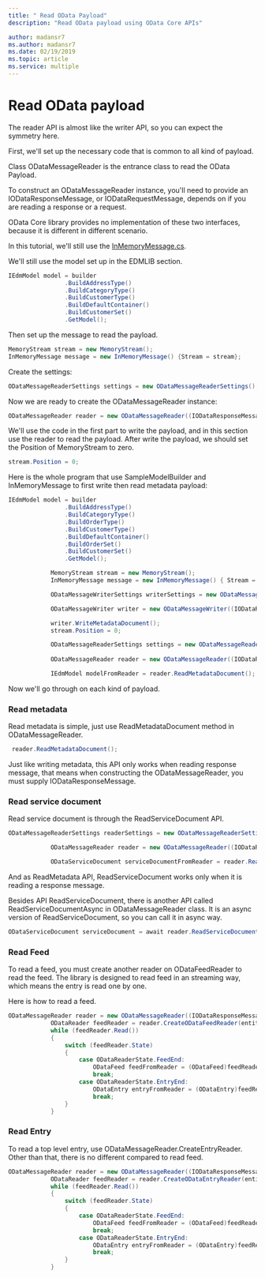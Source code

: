 ```yaml
---
title: " Read OData Payload"
description: "Read OData payload using OData Core APIs"

author: madansr7
ms.author: madansr7
ms.date: 02/19/2019
ms.topic: article
ms.service: multiple
---
```

# Read OData payload

The reader API is almost like the writer API, so you can expect the symmetry here.

First, we'll set up the necessary code that is common to all kind of payload.

Class ODataMessageReader is the entrance class to read the OData Payload.

To construct an ODataMessageReader instance, you'll need to provide an IODataResponseMessage, or IODataRequestMessage, depends on if you are reading a response or a request. 

OData Core library provides no implementation of these two interfaces, because it is different in different scenario.

In this tutorial, we'll still use the [InMemoryMessage.cs](https://github.com/OData/odata.net/blob/master/test/FunctionalTests/Microsoft.OData.Core.Tests/InMemoryMessage.cs).

We'll still use the model set up in the EDMLIB section.

```c#
IEdmModel model = builder
                .BuildAddressType()
                .BuildCategoryType()
                .BuildCustomerType()
                .BuildDefaultContainer()
                .BuildCustomerSet()
                .GetModel();
```

Then set up the message to read the payload.

```c#
MemoryStream stream = new MemoryStream();
InMemoryMessage message = new InMemoryMessage() {Stream = stream};
```

Create the settings:

```c#
ODataMessageReaderSettings settings = new ODataMessageReaderSettings();
```

Now we are ready to create the ODataMessageReader instance:

```c#
ODataMessageReader reader = new ODataMessageReader((IODataResponseMessage) message, settings);
```

We'll use the code in the first part to write the payload, and in this section use the reader to read the payload. After write the payload, we should set the Position of MemoryStream to zero.

```c#
stream.Position = 0;
```

Here is the whole program that use SampleModelBuilder and InMemoryMessage to first write then read metadata payload:

```c#
IEdmModel model = builder
                .BuildAddressType()
                .BuildCategoryType()
                .BuildOrderType()
                .BuildCustomerType()
                .BuildDefaultContainer()
                .BuildOrderSet()
                .BuildCustomerSet()
                .GetModel();

            MemoryStream stream = new MemoryStream();
            InMemoryMessage message = new InMemoryMessage() { Stream = stream };

            ODataMessageWriterSettings writerSettings = new ODataMessageWriterSettings();

            ODataMessageWriter writer = new ODataMessageWriter((IODataResponseMessage)message, writerSettings, model);

            writer.WriteMetadataDocument();
            stream.Position = 0;

            ODataMessageReaderSettings settings = new ODataMessageReaderSettings();
            
            ODataMessageReader reader = new ODataMessageReader((IODataResponseMessage)message, settings);

            IEdmModel modelFromReader = reader.ReadMetadataDocument();
```

Now we'll go through on each kind of payload.

### Read metadata
Read metadata is simple, just use ReadMetadataDocument method in ODataMessageReader.


```c#
 reader.ReadMetadataDocument();
```

Just like writing metadata, this API only works when reading response message, that means when constructing the ODataMessageReader, you must supply IODataResponseMessage.

### Read service document
Read service document is through the ReadServiceDocument API.



```c#
ODataMessageReaderSettings readerSettings = new ODataMessageReaderSettings();

            ODataMessageReader reader = new ODataMessageReader((IODataResponseMessage)message, readerSettings, model);

            ODataServiceDocument serviceDocumentFromReader = reader.ReadServiceDocument();
```

And as ReadMetadata API, ReadServiceDocument works only when it is reading a response message.

Besides API ReadServiceDocument, there is another API called ReadServiceDocumentAsync in ODataMessageReader class. It is an async version of ReadServiceDocument, so you can call it in async way.


```c#
ODataServiceDocument serviceDocument = await reader.ReadServiceDocumentAsync();
```

### Read Feed
To read a feed, you must create another reader on ODataFeedReader to read the feed. The library is designed to read feed in an streaming way, which means the entry is read one by one. 

Here is how to read a feed.

```c#
ODataMessageReader reader = new ODataMessageReader((IODataResponseMessage)message, readerSettings, model);
            ODataReader feedReader = reader.CreateODataFeedReader(entitySet, entitySet.EntityType());
            while (feedReader.Read())
            {
                switch (feedReader.State)
                {
                    case ODataReaderState.FeedEnd:
                        ODataFeed feedFromReader = (ODataFeed)feedReader.Item;
                        break;
                    case ODataReaderState.EntryEnd:
                        ODataEntry entryFromReader = (ODataEntry)feedReader.Item;
                        break;
                }
            }
```

### Read Entry
To read a top level entry, use ODataMessageReader.CreateEntryReader.
Other than that, there is no different compared to read feed.

```c#
ODataMessageReader reader = new ODataMessageReader((IODataResponseMessage)message, readerSettings, model);
            ODataReader feedReader = reader.CreateODataEntryReader(entitySet, entitySet.EntityType());
            while (feedReader.Read())
            {
                switch (feedReader.State)
                {
                    case ODataReaderState.FeedEnd:
                        ODataFeed feedFromReader = (ODataFeed)feedReader.Item;
                        break;
                    case ODataReaderState.EntryEnd:
                        ODataEntry entryFromReader = (ODataEntry)feedReader.Item;
                        break;
                }
            }
```